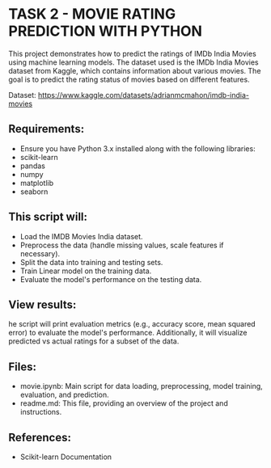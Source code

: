 
# **TASK 2 - MOVIE RATING PREDICTION WITH PYTHON**

This project demonstrates how to predict the ratings of IMDb India Movies using machine learning models. The dataset used is the IMDb India Movies dataset from Kaggle, which contains information about various movies. The goal is to predict the rating status of movies based on different features.  

Dataset: https://www.kaggle.com/datasets/adrianmcmahon/imdb-india-movies

## Requirements:  
- Ensure you have Python 3.x installed along with the following libraries:
- scikit-learn
- pandas
- numpy
- matplotlib
- seaborn

## This script will:

- Load the IMDB Movies India dataset.
- Preprocess the data (handle missing values, scale features if necessary).
- Split the data into training and testing sets.
- Train Linear model on the training data.
- Evaluate the model's performance on the testing data.

## View results:  

he script will print evaluation metrics (e.g., accuracy score, mean squared error) to evaluate the model's performance. Additionally, it will visualize predicted vs actual ratings for a subset of the data.

## Files:
- movie.ipynb: Main script for data loading, preprocessing, model training, evaluation, and prediction.
- readme.md: This file, providing an overview of the project and instructions.

## References:
- Scikit-learn Documentation

